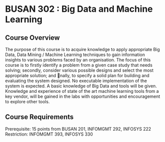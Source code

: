 # BUSAN 302 : Big Data and Machine Learning

## Course Overview

The purpose of this course is to acquire knowledge to apply appropriate Big Data, Data Mining / Machine Learning techniques to gain information insights to various problems faced by an organisation. The focus of this course is to firstly identify a problem from a given case study that needs solving; secondly, consider various possible designs and select the most appropriate solution; and nally, to specify a solid plan for building and evaluating the system designed. No executable implementation of the system is expected. A basic knowledge of Big Data and tools will be given. Knowledge and experience of state of the art machine learning tools from a key vendor, will be gained in the labs with opportunities and encouragement to explore other tools.


## Course Requirements

Prerequisite: 15 points from BUSAN 201, INFOMGMT 292, INFOSYS 222 Restriction: INFOMGMT 393, INFOSYS 330


